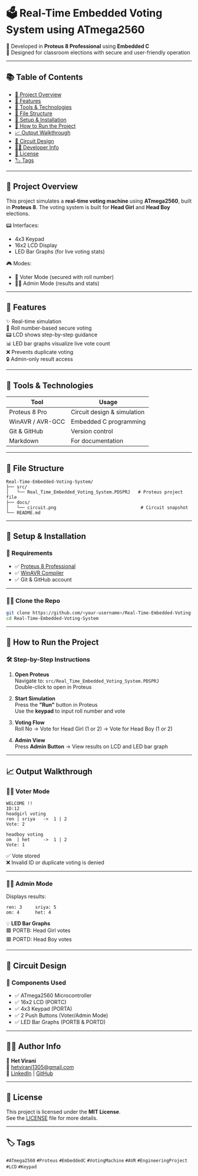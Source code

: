 # 🗳️ Real-Time Embedded Voting System using ATmega2560

🔧 Developed in **Proteus 8 Professional** using **Embedded C**  
🎯 Designed for classroom elections with secure and user-friendly operation

---

## 📚 Table of Contents

- [📌 Project Overview](#-project-overview)
- [🎯 Features](#-features)
- [🧰 Tools & Technologies](#-tools--technologies)
- [📁 File Structure](#-file-structure)
- [🔧 Setup & Installation](#-setup--installation)
- [🚀 How to Run the Project](#-how-to-run-the-project)
- [📈 Output Walkthrough](#-output-walkthrough)
- [🧠 Circuit Design](#-circuit-design)
- [🙋‍♂️ Developer Info](#-author-info)
- [🔐 License](#-license)
- [🏷️ Tags](#-tags)

---

## 📌 Project Overview

This project simulates a **real-time voting machine** using **ATmega2560**, built in **Proteus 8**. The voting system is built for **Head Girl** and **Head Boy** elections.

📟 Interfaces:
- 4x3 Keypad  
- 16x2 LCD Display  
- LED Bar Graphs (for live voting stats)

🎮 Modes:
- 🧑 Voter Mode (secured with roll number)
- 🧑‍🏫 Admin Mode (results and stats)

---

## 🎯 Features

✨ Real-time simulation  
🔐 Roll number-based secure voting  
📟 LCD shows step-by-step guidance  
📊 LED bar graphs visualize live vote count  
❌ Prevents duplicate voting  
🔒 Admin-only result access

---

## 🧰 Tools & Technologies

| Tool               | Usage                        |
|--------------------|------------------------------|
| Proteus 8 Pro      | Circuit design & simulation  |
| WinAVR / AVR-GCC   | Embedded C programming       |
| Git & GitHub       | Version control              |
| Markdown           | For documentation            |

---

## 📁 File Structure

```
Real-Time-Embedded-Voting-System/
├── src/
│   └── Real_Time_Embedded_Voting_System.PDSPRJ   # Proteus project file
├── docs/
│   └── circuit.png                                # Circuit snapshot
└── README.md
```

---

## 🔧 Setup & Installation

### 📌 Requirements

- ✅ [Proteus 8 Professional](https://www.labcenter.com/)
- ✅ [WinAVR Compiler](http://winavr.sourceforge.net/)
- ✅ Git & GitHub account

---

### 🧑‍💻 Clone the Repo

```bash
git clone https://github.com/<your-username>/Real-Time-Embedded-Voting-System.git
cd Real-Time-Embedded-Voting-System
```

---

## 🚀 How to Run the Project

### 🛠️ Step-by-Step Instructions

1. **Open Proteus**  
   Navigate to: `src/Real_Time_Embedded_Voting_System.PDSPRJ`  
   Double-click to open in Proteus

2. **Start Simulation**  
   Press the **"Run"** button in Proteus  
   Use the **keypad** to input roll number and vote

3. **Voting Flow**  
   Roll No → Vote for Head Girl (1 or 2) → Vote for Head Boy (1 or 2)

4. **Admin View**  
   Press **Admin Button** → View results on LCD and LED bar graph

---

## 📈 Output Walkthrough

### 👨‍🎓 Voter Mode

```
WELCOME !!
ID:12
headgirl voting
ren | sriya   ->  1 | 2
Vote: 2

headboy voting
om  | het     ->  1 | 2
Vote: 1
```

✅ Vote stored  
❌ Invalid ID or duplicate voting is denied

---

### 👩‍🏫 Admin Mode

Displays results:

```
ren: 3     sriya: 5
om: 4      het: 4
```

💡 **LED Bar Graphs**  
🟩 PORTB: Head Girl votes  
🟥 PORTD: Head Boy votes  

---

## 🧠 Circuit Design

### 🔌 Components Used

- ✅ ATmega2560 Microcontroller  
- ✅ 16x2 LCD (PORTC)  
- ✅ 4x3 Keypad (PORTA)  
- ✅ 2 Push Buttons (Voter/Admin Mode)  
- ✅ LED Bar Graphs (PORTB & PORTD)

---

## 🙋‍♂️ Author Info

👤 **Het Virani**  
📧 [hetvirani1305@gmail.com](mailto:hetvirani1305@gmail.com)  
🔗 [LinkedIn](https://linkedin.com/in/het-virani) | [GitHub](https://github.com/hetvirani)

---

## 🔐 License

This project is licensed under the **MIT License**.  
See the [LICENSE](LICENSE) file for more details.

---

## 🏷️ Tags

`#ATmega2560` `#Proteus` `#EmbeddedC` `#VotingMachine` `#AVR` `#EngineeringProject` `#LCD` `#Keypad`
